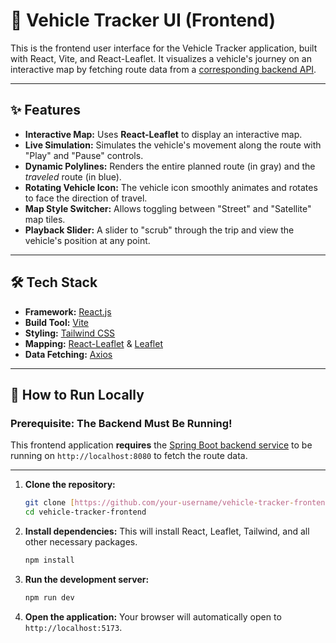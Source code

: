 # 🚗 Vehicle Tracker UI (Frontend)

This is the frontend user interface for the Vehicle Tracker application, built with React, Vite, and React-Leaflet. It visualizes a vehicle's journey on an interactive map by fetching route data from a [corresponding backend API](https://github.com/your-username/vehicle-tracker-backend).

---

## ✨ Features

* **Interactive Map:** Uses **React-Leaflet** to display an interactive map.
* **Live Simulation:** Simulates the vehicle's movement along the route with "Play" and "Pause" controls.
* **Dynamic Polylines:** Renders the entire planned route (in gray) and the *traveled* route (in blue).
* **Rotating Vehicle Icon:** The vehicle icon smoothly animates and rotates to face the direction of travel.
* **Map Style Switcher:** Allows toggling between "Street" and "Satellite" map tiles.
* **Playback Slider:** A slider to "scrub" through the trip and view the vehicle's position at any point.

---

## 🛠️ Tech Stack

* **Framework:** [React.js](https://react.dev/)
* **Build Tool:** [Vite](https://vitejs.dev/)
* **Styling:** [Tailwind CSS](https://tailwindcss.com/)
* **Mapping:** [React-Leaflet](https://react-leaflet.js.org/) & [Leaflet](https://leafletjs.com/)
* **Data Fetching:** [Axios](https://axios-http.com/)

---

## 🚀 How to Run Locally

### **Prerequisite: The Backend Must Be Running!**

This frontend application **requires** the [Spring Boot backend service](https://github.com/your-username/vehicle-tracker-backend) to be running on `http://localhost:8080` to fetch the route data.

---

1.  **Clone the repository:**
    ```bash
    git clone [https://github.com/your-username/vehicle-tracker-frontend.git](https://github.com/your-username/vehicle-tracker-frontend.git)
    cd vehicle-tracker-frontend
    ```

2.  **Install dependencies:**
    This will install React, Leaflet, Tailwind, and all other necessary packages.
    ```bash
    npm install
    ```

3.  **Run the development server:**
    ```bash
    npm run dev
    ```

4.  **Open the application:**
    Your browser will automatically open to `http://localhost:5173`.